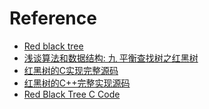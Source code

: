 
Reference 
=========
* [Red black tree](http://en.wikipedia.org/wiki/Red–black_tree)
* [浅谈算法和数据结构: 九 平衡查找树之红黑树](http://www.cnblogs.com/yangecnu/p/Introduce-Red-Black-Tree.html)
* [红黑树的C实现完整源码](http://blog.csdn.net/v_july_v/article/details/6114226)
* [红黑树的C++完整实现源码](http://blog.csdn.net/v_july_v/article/details/6285620)
* [Red Black Tree C Code](http://web.mit.edu/~emin/www.old/source_code/red_black_tree/index.html)
